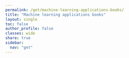```yaml
---
permalink: /get/machine-learning-applications-books/
title: "Machine learning applications books"
layout: single
toc: false
author_profile: false
classes: wide
share: true
sidebar:
  nav: "get"
---
```






